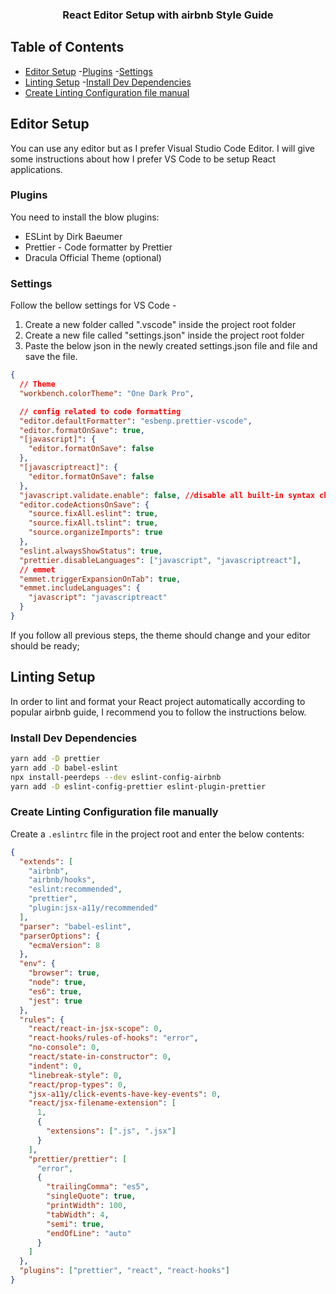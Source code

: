 
<p align="center">
  <h3 align="center">React Editor Setup with airbnb Style Guide<h3>


## Table of Contents

- [Editor Setup](#editor-setup) -[Plugins](#plugins) -[Settings](#settings)
- [Linting Setup](#linting-setup) -[Install Dev Dependencies](#install-dev-dependencies)
- [Create Linting Configuration file manual](#create-linting-configuration-file-manual)


## Editor Setup

You can use any editor but as I prefer Visual Studio Code Editor. I will give some instructions about how I prefer VS Code to be setup React applications.

### Plugins

You need to install the blow plugins:

- ESLint by Dirk Baeumer
- Prettier - Code formatter by Prettier
- Dracula Official Theme (optional)

### Settings

Follow the bellow settings for VS Code -

1. Create a new folder called ".vscode" inside the project root folder
2. Create a new file called "settings.json" inside the project root folder
3. Paste the below json in the newly created settings.json file and file and save the file.

```json
{
  // Theme
  "workbench.colorTheme": "One Dark Pro",

  // config related to code formatting
  "editor.defaultFormatter": "esbenp.prettier-vscode",
  "editor.formatOnSave": true,
  "[javascript]": {
    "editor.formatOnSave": false
  },
  "[javascriptreact]": {
    "editor.formatOnSave": false
  },
  "javascript.validate.enable": false, //disable all built-in syntax checking
  "editor.codeActionsOnSave": {
    "source.fixAll.eslint": true,
    "source.fixAll.tslint": true,
    "source.organizeImports": true
  },
  "eslint.alwaysShowStatus": true,
  "prettier.disableLanguages": ["javascript", "javascriptreact"],
  // emmet
  "emmet.triggerExpansionOnTab": true,
  "emmet.includeLanguages": {
    "javascript": "javascriptreact"
  }
}
```

If you follow all previous steps, the theme should change and your editor should be ready;

## Linting Setup

In order to lint and format your React project automatically according to popular airbnb guide, I recommend you to follow the instructions below.

### Install Dev Dependencies

```sh
yarn add -D prettier
yarn add -D babel-eslint
npx install-peerdeps --dev eslint-config-airbnb
yarn add -D eslint-config-prettier eslint-plugin-prettier
```

### Create Linting Configuration file manually

Create a `.eslintrc` file in the project root and enter the below contents:

```json
{
  "extends": [
    "airbnb",
    "airbnb/hooks",
    "eslint:recommended",
    "prettier",
    "plugin:jsx-a11y/recommended"
  ],
  "parser": "babel-eslint",
  "parserOptions": {
    "ecmaVersion": 8
  },
  "env": {
    "browser": true,
    "node": true,
    "es6": true,
    "jest": true
  },
  "rules": {
    "react/react-in-jsx-scope": 0,
    "react-hooks/rules-of-hooks": "error",
    "no-console": 0,
    "react/state-in-constructor": 0,
    "indent": 0,
    "linebreak-style": 0,
    "react/prop-types": 0,
    "jsx-a11y/click-events-have-key-events": 0,
    "react/jsx-filename-extension": [
      1,
      {
        "extensions": [".js", ".jsx"]
      }
    ],
    "prettier/prettier": [
      "error",
      {
        "trailingComma": "es5",
        "singleQuote": true,
        "printWidth": 100,
        "tabWidth": 4,
        "semi": true,
        "endOfLine": "auto"
      }
    ]
  },
  "plugins": ["prettier", "react", "react-hooks"]
}
```
